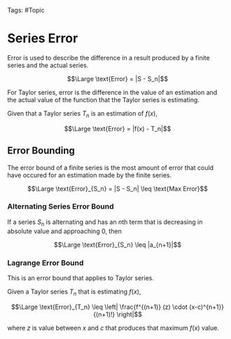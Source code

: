 Tags: #Topic 

# Series Error

Error is used to describe the difference in a result produced by a finite series and the actual series. 

$$\Large \text{Error} = |S - S_n|$$

For Taylor series, error is the difference in the value of an estimation and the actual value of the function that the Taylor series is estimating. 

Given that a Taylor series $T_n$ is an estimation of $f(x)$,

$$\Large \text{Error} = |f(x) - T_n|$$

## Error Bounding

The error bound of a finite series is the most amount of error that could have occured for an estimation made by the finite series.

$$\Large \text{Error}_{S_n} = |S - S_n| \leq \text{Max Error}$$

### Alternating Series Error Bound

If a series $S_n$ is alternating and has an $n\text{th}$ term that is  decreasing in absolute value and approaching $0$, then

$$\Large \text{Error}_{S_n} \leq |a_{n+1}|$$

### Lagrange Error Bound

This is an error bound that applies to Taylor series.

Given a Taylor series $T_n$ that is estimating $f(x)$,

$$\Large \text{Error}_{T_n} \leq \left| \frac{f^{(n+1)} (z) \cdot (x-c)^{n+1}}{(n+1)!} \right|$$

where $z$ is value between $x$ and $c$ that produces that maximum $f(x)$ value.